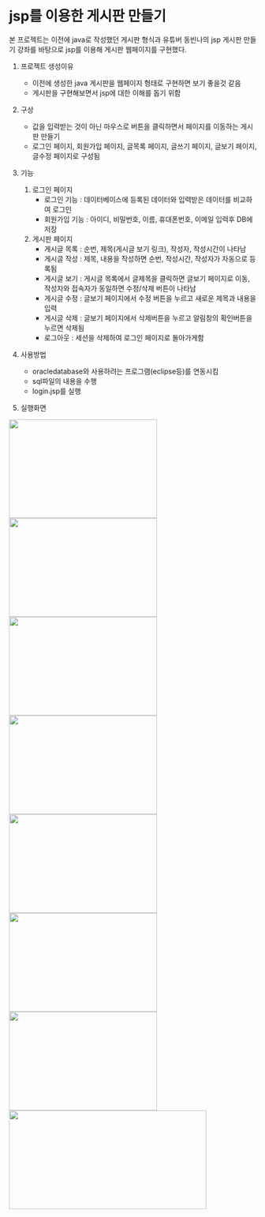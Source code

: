 jsp를 이용한 게시판 만들기
==========================================
본 프로젝트는 이전에 java로 작성했던 게시판 형식과 유튜버 동빈나의 jsp 게시판 만들기 강좌를 바탕으로 jsp를 이용해 게시판 웹페이지를 구현했다.

1. 프로젝트 생성이유
    - 이전에 생성한 java 게시판을 웹페이지 형태로 구현하면 보기 좋을것 같음
    - 게시판을 구현해보면서 jsp에 대한 이해를 돕기 위함

1. 구상
    - 값을 입력받는 것이 아닌 마우스로 버튼을 클릭하면서 페이지를 이동하는 게시판 만들기
    - 로그인 페이지, 회원가입 페이지, 글목록 페이지, 글쓰기 페이지, 글보기 페이지, 글수정 페이지로 구성됨
    
1. 기능

    1. 로그인 페이지
        - 로그인 기능 : 데이터베이스에 등록된 데이터와 입력받은 데이터를 비교하여 로그인
        - 회원가입 기능 : 아이디, 비밀번호, 이름, 휴대폰번호, 이메일 입력후 DB에 저장
    1. 게시판 페이지
        - 게시글 목록 : 순번, 제목(게시글 보기 링크), 작성자, 작성시간이 나타남
        - 게시글 작성 : 제목, 내용을 작성하면 순번, 작성시간, 작성자가 자동으로 등록됨
        - 게시글 보기 : 게시글 목록에서 글제목을 클릭하면 글보기 페이지로 이동, 작성자와 접속자가 동일하면 수정/삭제 버튼이 나타남
        - 게시글 수정 : 글보기 페이지에서 수정 버튼을 누르고 새로운 제목과 내용을 입력
        - 게시글 삭제 : 글보기 페이지에서 삭제버튼을 누르고 알림창의 확인버튼을 누르면 삭제됨
        - 로그아웃 : 세션을 삭제하여 로그인 페이지로 돌아가게함
        
1. 사용방법
    - oracledatabase와 사용하려는 프로그램(eclipse등)를 연동시킴
    - sql파일의 내용을 수행
    - login.jsp를 실행
    
1. 실행화면

<img width="300" height="200" src="https://postfiles.pstatic.net/MjAyMDEwMDRfMjMy/MDAxNjAxNzg3MjI2NDU2._XWdnA4-38xDJ_DgoK1w_MvGNWxFuirXh_dxqnWPljcg.UbtWuTrnEM77AANJniIN9TwPG0Mdb0Pg3ziWbuPmfjUg.PNG.zndn121/image.png?type=w773"><img width="300" height="200" src="https://postfiles.pstatic.net/MjAyMDEwMDRfMTkg/MDAxNjAxNzg3NTAwNjk1.2DSa0Qg6IqXSCFkDRzB_Zf7ccoayNQFkFiOYM2jlUZog.wr3ejCxEpntBIACSLuZVqyRGPsiM5FSbLbK1wmP9uQsg.PNG.zndn121/image.png?type=w773"><img width="300" height="200" src="https://postfiles.pstatic.net/MjAyMDEwMDRfMjk4/MDAxNjAxNzg3NTM2OTky.-ZPAMp10U03X2Gj8ULO8gsoPf7ekZ1wNd6285Y7D3iYg.OnAVUHDnkIso8569xr0Va1e0Ax_sJ1L7RnOZIjSrOC8g.PNG.zndn121/image.png?type=w773"><img width="300" height="200" src="https://postfiles.pstatic.net/MjAyMDEwMDRfNDYg/MDAxNjAxNzg3NTY2MzUy.aUptlNfKp_Thcm8lTTZ3RT_WLLZbzg_Ktxjxt1kb9PIg.j2P2Qx_1Yh5V8qs27Uss6sW4BVASlxzwc8-ibjLqdKIg.PNG.zndn121/image.png?type=w773"><img width="300" height="200" src="https://postfiles.pstatic.net/MjAyMDEwMDRfMjg1/MDAxNjAxNzg3NTk5NjU1.nLqs610oab5TGf9HiyeeEBLcAWH3YPKqMt1eeDWhxNEg.mPuKOFrrKyJRLtu44puN7eCQ9G7UGx23FH7EmYA-F8Ag.PNG.zndn121/image.png?type=w773"><img width="300" height="200" src="https://postfiles.pstatic.net/MjAyMDEwMDRfNzQg/MDAxNjAxNzg3NTQ2MTg3.Z8Ys1IelSmvdMdLzaZIqvzWEBPP7seaGVNIrvUrxiKUg.35pvPVSMB_yMivjbC_V_fuQXWx9ykqfl2GM2fKdD2pIg.PNG.zndn121/image.png?type=w773"><img width="300" height="200" src="https://postfiles.pstatic.net/MjAyMDEwMDRfMTkw/MDAxNjAxNzg3NjIxNTkz.8Q8TtxFt2l1JHxpFg5D2AkNQBC8ua7nJ-RMwpJSLXZ4g.gEfHC-hAP115LFd5Nbl3hSf0Zl0BStTKrIU7wqIL8Cwg.PNG.zndn121/image.png?type=w773"><img width="400" height="200" src="https://postfiles.pstatic.net/MjAyMDEwMDRfMTEw/MDAxNjAxNzg3NjM4MDg1.RRmrRrALvUvNwqcjIwdMBXxmalm4QGVixs2NCWZ8wl8g.ShVjuTJidqBmx_mEvYR9jI7cv21mhNu86JvNptYa_N0g.PNG.zndn121/image.png?type=w773">
